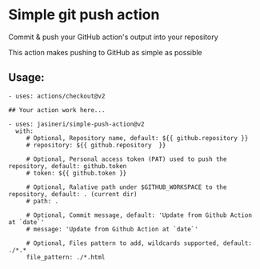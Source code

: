 # Simple git push action
Commit & push your GitHub action's output into your repository

This action makes pushing to GitHub as simple as possible

## Usage:
    - uses: actions/checkout@v2

    ## Your action work here...

    - uses: jasineri/simple-push-action@v2
      with:
         # Optional, Repository name, default: ${{ github.repository }}
         # repository: ${{ github.repository  }}

         # Optional, Personal access token (PAT) used to push the repository, default: github.token
         # token: ${{ github.token }}

         # Optional, Ralative path under $GITHUB_WORKSPACE to the repository, default: . (current dir)
         # path: .

         # Optional, Commit message, default: 'Update from Github Action at `date`'
         # message: 'Update from Github Action at `date`'

         # Optional, Files pattern to add, wildcards supported, default: ./*.*
         file_pattern: ./*.html